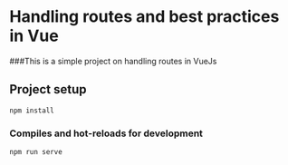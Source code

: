 # Handling routes and best practices in Vue

###This is a simple project on handling routes in VueJs


## Project setup
```
npm install
```

### Compiles and hot-reloads for development
```
npm run serve
```


